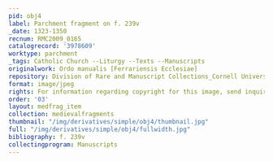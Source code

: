 ```yaml
---
pid: obj4
label: Parchment fragment on f. 239v
_date: 1323-1350
recnum: RMC2009_0165
catalogrecord: '3978609'
worktype: parchment
_tags: Catholic Church --Liturgy --Texts --Manuscripts
originalwork: Ordo manualis [Ferrariensis Ecclesiae]
repository: Division of Rare and Manuscript Collections_Cornell University Library
format: image/jpeg
rights: For information regarding copyright for this image, send inquiries to rarerepro@cornell.edu
order: '03'
layout: medfrag_item
collection: medievalfragments
thumbnail: "/img/derivatives/simple/obj4/thumbnail.jpg"
full: "/img/derivatives/simple/obj4/fullwidth.jpg"
bibliography: f. 239v
collectingprogram: Manuscripts
---
```

